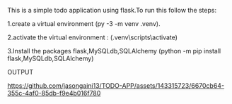 This is a simple todo application using flask.To run this follow the steps:

1.create a virtual environment (py -3 -m venv .venv).

2.activate the virtual environment : (.venv\scripts\activate)

3.Install the packages flask,MySQLdb,SQLAlchemy (python -m pip install flask,MySQLdb,SQLAlchemy)


OUTPUT


https://github.com/jasongaini13/TODO-APP/assets/143315723/6670cb64-355c-4af0-85db-f9e4b016f780

